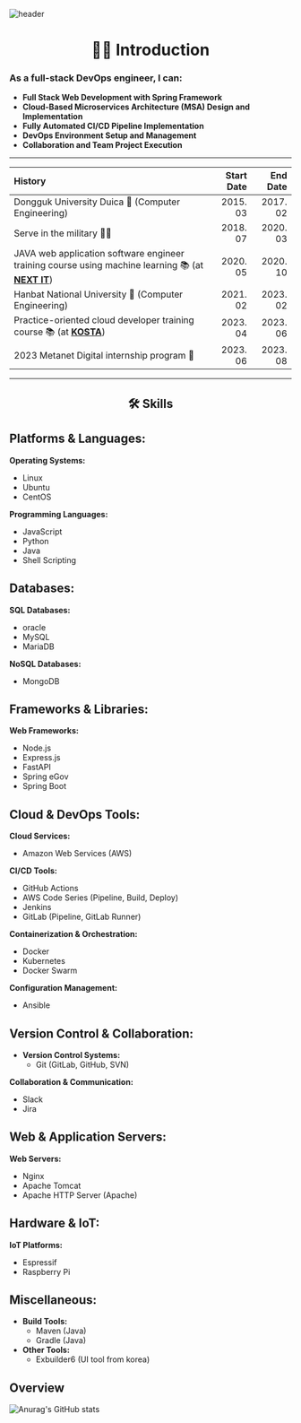![header](https://capsule-render.vercel.app/api?type=waving&color=auto&height=300&section=header&text=welcome!&fontSize=90&animation=fadeIn&fontAlignY=38&desc=bong44%20GitHub%20Repo&descAlignY=51&descAlign=62)

 <div align="center">
   <h1>🙋‍♂️ Introduction</h1>
 </div>
 
  ### **As a full-stack DevOps engineer, I can:**

- **Full Stack Web Development with Spring Framework**
- **Cloud-Based Microservices Architecture (MSA) Design and Implementation**
- **Fully Automated CI/CD Pipeline Implementation**
- **DevOps Environment Setup and Management**
- **Collaboration and Team Project Execution**


---

|History|Start Date|End Date|
|:---|---:|---:|
|Dongguk University Duica 🏫 (Computer Engineering)|2015. 03|2017. 02|
|Serve in the military 💂‍♂️|2018. 07|2020. 03|
|JAVA web application software engineer training course using machine learning 📚 (at [**NEXT IT**](http://www.nextit.or.kr/))|2020. 05|2020. 10|
|Hanbat National University 🏫 (Computer Engineering)|2021. 02|2023. 02|
|Practice-oriented cloud developer training course 📚 (at [**KOSTA**](https://www.kosta.or.kr/))|2023. 04|2023. 06|
|2023 Metanet Digital internship program 🏢 |2023. 06|2023. 08|

---

 <div align="center">
   <h2>🛠 Skills</h2>
 </div>

  ## ****Platforms & Languages:****

**Operating Systems:**

- Linux
- Ubuntu
- CentOS

**Programming Languages:**

- JavaScript
- Python
- Java
- Shell Scripting

## ****Databases:****

**SQL Databases:**

- oracle
- MySQL
- MariaDB

**NoSQL Databases:**

- MongoDB

## ****Frameworks & Libraries:****

**Web Frameworks:**

- Node.js
- Express.js
- FastAPI
- Spring eGov
- Spring Boot

## ****Cloud & DevOps Tools:****

**Cloud Services:**

- Amazon Web Services (AWS)

**CI/CD Tools:**

- GitHub Actions
- AWS Code Series (Pipeline, Build, Deploy)
- Jenkins
- GitLab (Pipeline, GitLab Runner)

**Containerization & Orchestration:**

- Docker
- Kubernetes
- Docker Swarm

**Configuration Management:**

- Ansible

## ****Version Control & Collaboration:****

- **Version Control Systems:**
    - Git (GitLab, GitHub, SVN)

**Collaboration & Communication:**

- Slack
- Jira

## ****Web & Application Servers:****

**Web Servers:**

- Nginx
- Apache Tomcat
- Apache HTTP Server (Apache)

## ****Hardware & IoT:****

**IoT Platforms:**

- Espressif
- Raspberry Pi

## ****Miscellaneous:****

- **Build Tools:**
    - Maven (Java)
    - Gradle (Java)
- **Other Tools:**
    - Exbuilder6 (UI tool from korea)

## Overview

![Anurag's GitHub stats](https://github-readme-stats.vercel.app/api?username=bong44&show_icons=true)

<!--
**bong44/bong44** is a ✨ _special_ ✨ repository because its `README.md` (this file) appears on your GitHub profile.

Here are some ideas to get you started:

- 🔭 I’m currently working on ...
- 🌱 I’m currently learning ...
- 👯 I’m looking to collaborate on ...
- 🤔 I’m looking for help with ...
- 💬 Ask me about ...
- 📫 How to reach me: ...
- 😄 Pronouns: ...
- ⚡ Fun fact: ...
-->
